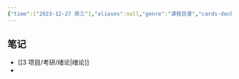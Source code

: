 ```yaml
---
{"time":["2023-12-27 周三"],"aliases":null,"genre":"课程目录","cards-deck":null,"tags":["考研/专业课"],"key":"课程","dg-publish":true,"permalink":"/3 项目/考研/通信原理/","dgPassFrontmatter":true,"noteIcon":"","created":"2023-12-27T19:10:38.260+08:00","updated":"2023-12-27T19:16:16.000+08:00"}
---
```


## 笔记

- [[3 项目/考研/绪论\|绪论]]
- 